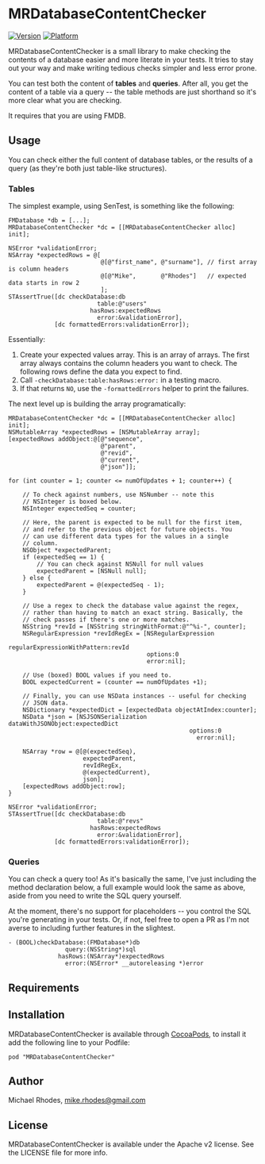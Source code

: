# MRDatabaseContentChecker

[![Version](http://cocoapod-badges.herokuapp.com/v/MRDatabaseContentChecker/badge.png)](http://cocoadocs.org/docsets/MRDatabaseContentChecker)
[![Platform](http://cocoapod-badges.herokuapp.com/p/MRDatabaseContentChecker/badge.png)](http://cocoadocs.org/docsets/MRDatabaseContentChecker)

MRDatabaseContentChecker is a small library to make checking the contents
of a database easier and more literate in your tests. It tries to stay out
your way and make writing tedious checks simpler and less error prone.

You can test both the content of **tables** and **queries**. After all,
you get the content of a table via a query -- the table methods are just
shorthand so it's more clear what you are checking.

It requires that you are using FMDB.

## Usage

You can check either the full content of database tables, or the results of
a query (as they're both just table-like structures).

### Tables

The simplest example, using SenTest, is something like the following:

```objc
FMDatabase *db = [...];
MRDatabaseContentChecker *dc = [[MRDatabaseContentChecker alloc] init];

NSError *validationError;
NSArray *expectedRows = @[
                          @[@"first_name", @"surname"], // first array is column headers
                          @[@"Mike",       @"Rhodes"]   // expected data starts in row 2
                          ];
STAssertTrue([dc checkDatabase:db
                         table:@"users"
                       hasRows:expectedRows
                         error:&validationError],
             [dc formattedErrors:validationError]);
```

Essentially:

1. Create your expected values array. This is an array of arrays. The first
   array always contains the column headers you want to check. The following
   rows define the data you expect to find.
1. Call `-checkDatabase:table:hasRows:error:` in a testing macro.
1. If that returns `NO`, use the `-formattedErrors` helper to print the
   failures.

The next level up is building the array programatically:

```objc
MRDatabaseContentChecker *dc = [[MRDatabaseContentChecker alloc] init];
NSMutableArray *expectedRows = [NSMutableArray array];
[expectedRows addObject:@[@"sequence",
                          @"parent",
                          @"revid",
                          @"current",
                          @"json"]];

for (int counter = 1; counter <= numOfUpdates + 1; counter++) {

    // To check against numbers, use NSNumber -- note this
    // NSInteger is boxed below.
    NSInteger expectedSeq = counter;

    // Here, the parent is expected to be null for the first item,
    // and refer to the previous object for future objects. You
    // can use different data types for the values in a single
    // column.
    NSObject *expectedParent;
    if (expectedSeq == 1) {
        // You can check against NSNull for null values
        expectedParent = [NSNull null];
    } else {
        expectedParent = @(expectedSeq - 1);
    }

    // Use a regex to check the database value against the regex,
    // rather than having to match an exact string. Basically, the
    // check passes if there's one or more matches.
    NSString *revId = [NSString stringWithFormat:@"^%i-", counter];
    NSRegularExpression *revIdRegEx = [NSRegularExpression
                                       regularExpressionWithPattern:revId
                                       options:0
                                       error:nil];

    // Use (boxed) BOOL values if you need to.
    BOOL expectedCurrent = (counter == numOfUpdates +1);

    // Finally, you can use NSData instances -- useful for checking
    // JSON data.
    NSDictionary *expectedDict = [expectedData objectAtIndex:counter];
    NSData *json = [NSJSONSerialization dataWithJSONObject:expectedDict
                                                   options:0
                                                     error:nil];

    NSArray *row = @[@(expectedSeq),
                     expectedParent,
                     revIdRegEx,
                     @(expectedCurrent),
                     json];
    [expectedRows addObject:row];
}

NSError *validationError;
STAssertTrue([dc checkDatabase:db
                         table:@"revs"
                       hasRows:expectedRows
                         error:&validationError],
             [dc formattedErrors:validationError]);
```

### Queries

You can check a query too! As it's basically the same, I've just including
the method declaration below, a full example would look the same as above,
aside from you need to write the SQL query yourself.

At the moment, there's no support for placeholders -- you control the SQL
you're generating in your tests. Or, if not, feel free to open a PR as I'm
not averse to including further features in the slightest.

``` objc
- (BOOL)checkDatabase:(FMDatabase*)db
                query:(NSString*)sql
              hasRows:(NSArray*)expectedRows
                error:(NSError* __autoreleasing *)error
```

## Requirements

## Installation

MRDatabaseContentChecker is available through [CocoaPods](http://cocoapods.org),
to install it add the following line to your Podfile:

    pod "MRDatabaseContentChecker"

## Author

Michael Rhodes, mike.rhodes@gmail.com

## License

MRDatabaseContentChecker is available under the Apache v2 license. See the LICENSE file for more info.

